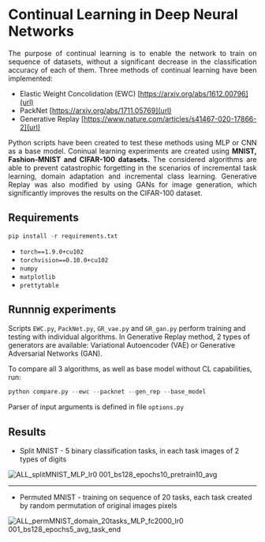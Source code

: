 # Continual Learning in Deep Neural Networks

<p align="justify"> The purpose of continual learning is to enable the network to train on sequence of datasets, without a significant decrease in the classification accuracy of each of them. Three methods of continual learning have been implemented: </p> 

- Elastic Weight Concolidation (EWC) [https://arxiv.org/abs/1612.00796](url)
- PackNet [https://arxiv.org/abs/1711.05769](url)
- Generative Replay [https://www.nature.com/articles/s41467-020-17866-2](url)

<p align="justify"> Python scripts have been created to test these methods using MLP or CNN as a base model. Coninual learning experiments are created using <b>MNIST, Fashion-MNIST and CIFAR-100 datasets.</b> The considered algorithms are able to prevent catastrophic forgetting in the scenarios of incremental task learning, domain adaptation and incremental class learning. Generative Replay was also modified by using GANs for image generation, which significantly improves the results on the CIFAR-100 dataset. </p>

## Requirements
```python
pip install -r requirements.txt
```
- `torch==1.9.0+cu102`
- `torchvision==0.10.0+cu102`
- `numpy`
- `matplotlib`
- `prettytable`

## Runnnig experiments
Scripts `EWC.py`, `PackNet.py`, `GR_vae.py` and `GR_gan.py` perform training and testing with individual algorithms. In Generative Replay method, 2 types of generators are available: Variational Autoencoder (VAE) or Generative Adversarial Networks (GAN).

To compare all 3 algorithms, as well as base model without CL capabilities, run:
```python
python compare.py --ewc --packnet --gen_rep --base_model
```

Parser of input arguments is defined in file `options.py` 

## Results
- Split MNIST - 5 binary classification tasks, in each task images of 2 types of digits

![ALL_splitMNIST_MLP_lr0 001_bs128_epochs10_pretrain10_avg](https://user-images.githubusercontent.com/92218640/138709936-cd91809a-7267-46e8-8502-2a6620bf3c0f.png)

---

- Permuted MNIST - training on sequence of 20 tasks, each task created by random permutation of original images pixels

![ALL_permMNIST_domain_20tasks_MLP_fc2000_lr0 001_bs128_epochs5_avg_task_end](https://user-images.githubusercontent.com/92218640/138709586-d4bdd95e-bb6a-40e0-96b2-d518f807b736.png)
